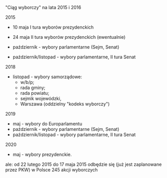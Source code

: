 "Ciąg wyborczy" na lata 2015 i 2016


2015
- 10 maja I tura wyborów prezydenckich
- 24 maja II tura wyborów prezydenckich (ewentualnie)

- październik - wybory parlamentarne (Sejm, Senat)
- październik/listopad - wybory parlamentarne, II tura Senat

2018
- listopad - wybory samorządowe: 
  - w/b/p; 
  - rada gminy; 
  - rada powiatu; 
  - sejmik wojewódzki, 
  - Warszawa (oddzielny "kodeks wyborczy")

2019
- maj - wybory do Europarlamentu
- październik - wybory parlamentarne (Sejm, Senat)
- październik/listopad - wybory parlamentarne, II tura Senat

2020
- maj - wybory prezydenckie.


ale:
od 22 lutego 2015 do 17 maja 2015 odbędzie się (już jest zaplanowane przez PKW) w Polsce 245 akcji wyborczych
